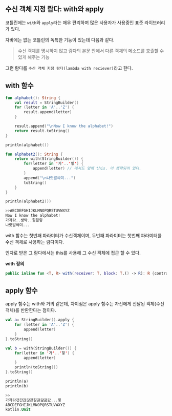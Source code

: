 ## 수신 객체 지정 람다: with와 apply

코틀린에는 `with`와 `apply`라는 매우 편리하며 많은 사용자가 사용중인 표준 라이브러리가 있다.

자바에는 없는 코틀린의 독특한 기능이 있는데 다음과 같다.

> 수신 객체를 명시하지 않고 람다의 본문 안에서 다른 객체의 메소드를 호출할 수 있게 해주는 기능

그런 람다를 `수신 객체 지정 람다(lambda with reciever)`라고 한다.

## with 함수

```kotlin
fun alphabet(): String {
    val result = StringBuilder()
    for (letter in 'A'..'Z') {
        result.append(letter)
    }

    result.append("\nNow I know the alphabet!")
    return result.toString()
}

println(alphabet())

fun alphabet2(): String {
    return with(StringBuilder()) {
        for(letter in '가'..'힣') {
            append(letter) // 메서드 앞에 this. 이 생략되어 있다.
        }
        append("\n나랏말싸미...")
        toString()
    }
}

println(alphabet2())

>>ABCDEFGHIJKLMNOPQRSTUVWXYZ
Now I know the alphabet!
가각갂..생략..힡힢힣 
나랏말싸미...
```

with 함수는 첫번째 파라미터가 수신객체이며, 두번째 파라미터는 첫번째 파라미터를 수신 객체로 사용하는 람다이다.

인자로 받은 그 람다에서는 this를 사용해 그 수신 객체에 접근 할 수 있다.

**with 정의**
```kotlin
public inline fun <T, R> with(receiver: T, block: T.() -> R): R {contract{};}
```

## apply 함수

apply 함수는 with와 거의 같은데, 차이점은 apply 함수는 자신에게 전달된 객체(수신객체)를 반환한다는 점이다.

```kotlin
val a= StringBuilder().apply {
    for (letter in 'A'..'Z') {
        append(letter)
    }
}.toString()

val b = with(StringBuilder()) {
    for(letter in '가'..'힣') {
        append(letter)
    }
    println(toString())
}.toString()

println(a)
println(b)

>>
가각갂갃간갅갆갇갈갉갊갋갌...힣
ABCDEFGHIJKLMNOPQRSTUVWXYZ
kotlin.Unit
```


